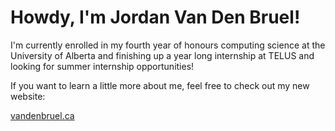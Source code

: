 # Howdy, I'm Jordan Van Den Bruel!

I'm currently enrolled in my fourth year of honours computing science at the University of Alberta and finishing
up a year long internship at TELUS and looking for summer internship opportunities!

If you want to learn a little more about me, feel free to check out my new website:

[vandenbruel.ca](https://vandenbruel.ca)

<!---
Jdvdb/Jdvdb is a ✨ special ✨ repository because its `README.md` (this file) appears on your GitHub profile.
You can click the Preview link to take a look at your changes.
--->
